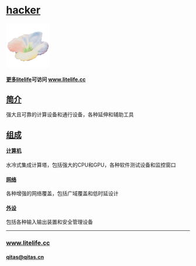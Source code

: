 ﻿# [hacker](https://github.com/lite-life/hacker) 

[![sites](litelife/litelife.png)](http://www.litelife.cc)

#### [更多litelife](https://github.com/lite-life/litelife)可访问 www.litelife.cc

## [简介](https://github.com/lite-life/hacker/wiki) 

强大且可靠的计算设备和通行设备，各种延伸和辅助工具

## [组成](litelife/) 

#### [计算机](litelife/) 

水冷式集成计算塔，包括强大的CPU和GPU，各种软件测试设备和监控窗口

#### [网络](litelife/) 

各种增强的网络覆盖，包括广域覆盖和低时延设计

#### [外设](litelife/) 

包括各种输入输出装置和安全管理设备

---

###  www.litelife.cc   
####  qitas@qitas.cn
